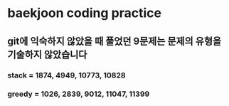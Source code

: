 # baekjoon coding practice
## git에 익숙하지 않았을 때 풀었던 9문제는 문제의 유형을 기술하지 않았습니다
### stack = 1874, 4949, 10773, 10828
### greedy = 1026, 2839, 9012, 11047, 11399
